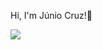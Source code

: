 Hi, I'm Júnio Cruz!👋
  <div>
      <a href="https://www.linkedin.com/in/junio-cruz-307995212/" target="_blank"><img src="https://img.shields.io/badge/LinkedIn-0077B5?style=for-the-   badge&logo=linkedin&logoColor=white" target="_blank"></a>
  </div> 

